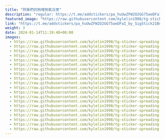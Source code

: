 ```yaml
---
title: "阿柴們的狗哩狗氣日常"
description: "regular: https://t.me/addstickers/pa_huUwZFW2O2GG75aeDFaI_by_SigStick21Bot"
featured_image: "https://raw.githubusercontent.com/kylelin1998/tg-sticker-spreading-worldwide-images/main/img/86b177b7-41ea-48a4-8d52-be7f7f6c54ce.jpg"
link: "https://t.me/addstickers/pa_huUwZFW2O2GG75aeDFaI_by_SigStick21Bot"
weight: 3
date: 2024-01-14T11:19:40+08:00
images:
  - https://raw.githubusercontent.com/kylelin1998/tg-sticker-spreading-worldwide-images/main/img/86b177b7-41ea-48a4-8d52-be7f7f6c54ce.jpg
  - https://raw.githubusercontent.com/kylelin1998/tg-sticker-spreading-worldwide-images/main/img/734bea56-cc58-496c-a25d-1912e4dfafd7.jpg
  - https://raw.githubusercontent.com/kylelin1998/tg-sticker-spreading-worldwide-images/main/img/ae347a74-9b8a-4d84-97ff-8c24f7832ee3.jpg
  - https://raw.githubusercontent.com/kylelin1998/tg-sticker-spreading-worldwide-images/main/img/53372966-418f-4548-aaff-87dfe1d24813.jpg
  - https://raw.githubusercontent.com/kylelin1998/tg-sticker-spreading-worldwide-images/main/img/84d4e8d8-c1af-4688-a53a-ca602a52dddb.jpg
  - https://raw.githubusercontent.com/kylelin1998/tg-sticker-spreading-worldwide-images/main/img/63f1ce0a-f0cc-42f1-bcb6-ed322ae76173.jpg
  - https://raw.githubusercontent.com/kylelin1998/tg-sticker-spreading-worldwide-images/main/img/24e6dea4-b70d-41a2-8108-2c4693e88bd0.jpg
  - https://raw.githubusercontent.com/kylelin1998/tg-sticker-spreading-worldwide-images/main/img/ed19f17f-b4e2-4cd9-b7d0-261722f1b745.jpg
  - https://raw.githubusercontent.com/kylelin1998/tg-sticker-spreading-worldwide-images/main/img/b6ce8da0-99d6-44a9-86d4-bea9a5422733.jpg
  - https://raw.githubusercontent.com/kylelin1998/tg-sticker-spreading-worldwide-images/main/img/95b7d9bf-039d-407e-8d48-e359f1912ddc.jpg
  - https://raw.githubusercontent.com/kylelin1998/tg-sticker-spreading-worldwide-images/main/img/f588b848-30d0-48ef-b68f-af1c5134ede0.jpg
  - https://raw.githubusercontent.com/kylelin1998/tg-sticker-spreading-worldwide-images/main/img/10a0d49d-0ba1-48c0-b521-b8db47198440.jpg
  - https://raw.githubusercontent.com/kylelin1998/tg-sticker-spreading-worldwide-images/main/img/867f4f4d-60b6-4bab-bc54-e4e4d831fad3.jpg
  - https://raw.githubusercontent.com/kylelin1998/tg-sticker-spreading-worldwide-images/main/img/22d4ed5c-eb9b-413d-b089-b035b55de3a9.jpg
  - https://raw.githubusercontent.com/kylelin1998/tg-sticker-spreading-worldwide-images/main/img/bf5319e5-d9e5-4018-a9dc-069da0ec56da.jpg
  - https://raw.githubusercontent.com/kylelin1998/tg-sticker-spreading-worldwide-images/main/img/c3c93512-062c-4fd2-9dee-dc572c5a6c10.jpg
  - https://raw.githubusercontent.com/kylelin1998/tg-sticker-spreading-worldwide-images/main/img/cb504b1b-8509-4a34-b8ed-912237b7ce4f.jpg
  - https://raw.githubusercontent.com/kylelin1998/tg-sticker-spreading-worldwide-images/main/img/7e9fc497-58b5-4901-ba5b-5f0669042935.jpg
  - https://raw.githubusercontent.com/kylelin1998/tg-sticker-spreading-worldwide-images/main/img/c8a2542c-408f-4b72-a15c-a89e0b7bb21e.jpg
  - https://raw.githubusercontent.com/kylelin1998/tg-sticker-spreading-worldwide-images/main/img/346c9506-76f0-438b-b114-ad54fd9b9e71.jpg
---
```

